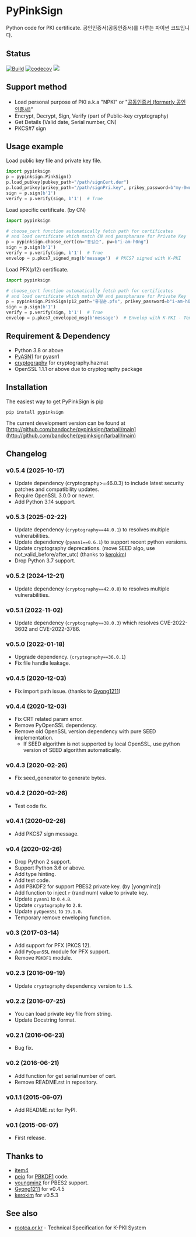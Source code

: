 # PyPinkSign
Python code for PKI certificate. 공인인증서(공동인증서)를 다루는 파이썬 코드입니다.

## Status
[![Build](https://github.com/bandoche/PyPinkSign/actions/workflows/python-package.yml/badge.svg)](https://circleci.com/gh/bandoche/PyPinkSign) [![codecov](https://codecov.io/gh/bandoche/PyPinkSign/branch/master/graph/badge.svg)](https://codecov.io/gh/bandoche/PyPinkSign) [![](https://dcbadge.limes.pink/api/server/https://discord.gg/9HGAzAzBg3?style=plastic)](https://discord.gg/9HGAzAzBg3)

## Support method
- Load personal purpose of PKI a.k.a "NPKI" or "[공동인증서 (formerly 공인인증서)](http://www.rootca.or.kr/kor/accredited/accredited03_05.jsp)"
- Encrypt, Decrypt, Sign, Verify (part of Public-key cryptography)
- Get Details (Valid date, Serial number, CN)
- PKCS#7 sign

## Usage example

Load public key file and private key file.

```python
import pypinksign
p = pypinksign.PinkSign()
p.load_pubkey(pubkey_path="/path/signCert.der")
p.load_prikey(prikey_path="/path/signPri.key", prikey_password=b"my-0wn-S3cret")
sign = p.sign(b'1') 
verify = p.verify(sign, b'1')  # True
```

Load specific certificate. (by CN)

```python
import pypinksign

# choose_cert function automatically fetch path for certificates
# and load certificate which match CN and passpharase for Private Key
p = pypinksign.choose_cert(cn="홍길순", pw=b"i-am-h0ng")
sign = p.sign(b'1') 
verify = p.verify(sign, b'1')  # True
envelop = p.pkcs7_signed_msg(b'message')  # PKCS7 signed with K-PKI
```

Load PFX(p12) certificate.

```python
import pypinksign

# choose_cert function automatically fetch path for certificates
# and load certificate which match DN and passpharase for Private Key
p = pypinksign.PinkSign(p12_path="홍길순.pfx", prikey_password=b"i-am-h0ng")
sign = p.sign(b'1') 
verify = p.verify(sign, b'1')  # True
envelop = p.pkcs7_enveloped_msg(b'message')  # Envelop with K-PKI - Temporary removed
```


## Requirement & Dependency
- Python 3.8 or above
- [PyASN1](http://pyasn1.sourceforge.net) for pyasn1
- [cryptography](https://cryptography.io/en/latest/) for cryptography.hazmat
- OpenSSL 1.1.1 or above due to cryptography package

## Installation

The easiest way to get PyPinkSign is pip

	pip install pypinksign

The current development version can be found at 
[http://github.com/bandoche/pypinksign/tarball/main](http://github.com/bandoche/pypinksign/tarball/main)



## Changelog

### v0.5.4 (2025-10-17)
- Update dependency (cryptography>=46.0.3) to include latest security patches and compatibility updates.
- Require OpenSSL 3.0.0 or newer.
- Add Python 3.14 support.

### v0.5.3 (2025-02-22)
- Update dependency (`cryptography==44.0.1`) to resolves multiple vulnerabilities.
- Update dependency (`pyasn1==0.6.1`) to support recent python versions.
- Update cryptography deprecations. (move SEED algo, use not_valid_before/after_utc) (thanks to [kerokim](https://github.com/kerokim))
- Drop Python 3.7 support.

### v0.5.2 (2024-12-21)
- Update dependency (`cryptography==42.0.8`) to resolves multiple vulnerabilities.

### v0.5.1 (2022-11-02)
- Update dependency (`cryptography==38.0.3`) which resolves CVE-2022-3602 and CVE-2022-3786.

### v0.5.0 (2022-01-18)
- Upgrade dependency. (`cryptography==36.0.1`)
- Fix file handle leakage.

### v0.4.5 (2020-12-03)
- Fix import path issue. (thanks to [Gyong1211](https://github.com/Gyong1211))

### v0.4.4 (2020-12-03)
- Fix CRT related param error.
- Remove PyOpenSSL dependency.
- Remove old OpenSSL version dependency with pure SEED implementation.
  - If SEED algorithm is not supported by local OpenSSL, use python version of SEED algorithm automatically.

### v0.4.3 (2020-02-26)
- Fix seed_generator to generate bytes. 

### v0.4.2 (2020-02-26)
- Test code fix.

### v0.4.1 (2020-02-26)
- Add PKCS7 sign message.

### v0.4 (2020-02-26)
- Drop Python 2 support. 
- Support Python 3.6 or above.
- Add type hinting.
- Add test code.
- Add PBKDF2 for support PBES2 private key. (by [yongminz])
- Add function to inject `r` (rand num) value to private key. 
- Update `pyasn1` to `0.4.8`.
- Update `cryptography` to `2.8`.
- Update `pyOpenSSL` to `19.1.0`.
- Temporary remove enveloping function.

### v0.3 (2017-03-14)
- Add support for PFX (PKCS 12).
- Add `PyOpenSSL` module for PFX support.
- Remove `PBKDF1` module.

### v0.2.3 (2016-09-19)
- Update `cryptography` dependency version to `1.5`.

### v0.2.2 (2016-07-25)
- You can load private key file from string.
- Update Docstring format.

### v0.2.1 (2016-06-23)
- Bug fix.

### v0.2 (2016-06-21)
- Add function for get serial number of cert.
- Remove README.rst in repository. 

### v0.1.1 (2015-06-07)
- Add README.rst for PyPI.

### v0.1 (2015-06-07)
- First release.

## Thanks to
- [item4](https://github.com/item4)
- [peio](https://github.com/peio) for [PBKDF1](https://github.com/peio/PBKDF/) code.
- [youngminz](https://github.com/youngminz) for PBES2 support.
- [Gyong1211](https://github.com/Gyong1211) for v0.4.5
- [kerokim](https://github.com/kerokim) for v0.5.3

## See also
- [rootca.or.kr](http://rootca.or.kr/kor/standard/standard01A.jsp) - Technical Specification for K-PKI System
